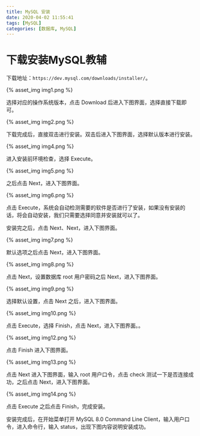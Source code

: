 ```yaml
---
title: MySQL 安装
date: 2020-04-02 11:55:41
tags: [MySQL]
categories: [数据库, MySQL]
---
```


# 下载安装MySQL教辅
下载地址：`https://dev.mysql.com/downloads/installer/`。

{% asset_img img1.png %}

选择对应的操作系统版本，点击 Download 后进入下图界面，选择直接下载即可。

{% asset_img img2.png %}

下载完成后，直接双击进行安装。双击后进入下图界面，选择默认版本进行安装。

{% asset_img img4.png %}

进入安装前环境检查，选择 Execute。

{% asset_img img5.png %}

之后点击 Next，进入下图界面。

{% asset_img img6.png %}

点击 Execute，系统会自动检测需要的软件是否进行了安装，如果没有安装的话，将会自动安装，我们只需要选择同意并安装就可以了。

安装完之后，点击 Next、Next，进入下图界面。

{% asset_img img7.png %}

默认选项之后点击 Next，进入下图界面。

{% asset_img img8.png %}

点击 Next，设置数据库 root 用户密码之后 Next，进入下图界面。

{% asset_img img9.png %}

选择默认设置，点击 Next 之后，进入下图界面。

{% asset_img img10.png %}

点击 Execute，选择 Finish，点击 Next，进入下图界面。。

{% asset_img img12.png %}

点击 Finish 进入下图界面。

{% asset_img img13.png %}

点击 Next 进入下图界面，输入 root 用户口令，点击 check 测试一下是否连接成功，之后点击 Next，进入下图界面。

{% asset_img img14.png %}

点击 Execute 之后点击 Finish，完成安装。

安装完成后，在开始菜单打开 MySQL 8.0 Command Line Client，输入用户口令，进入命令行，输入 status，出现下图内容说明安装成功。

